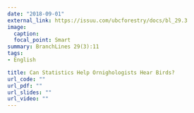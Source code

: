 ```yaml
---
date: "2018-09-01"
external_link: https://issuu.com/ubcforestry/docs/bl_29.3
image:
  caption: 
  focal_point: Smart
summary: BranchLines 29(3):11
tags:
- English

title: Can Statistics Help Ornighologists Hear Birds?
url_code: ""
url_pdf: ""
url_slides: ""
url_video: ""
---
```

